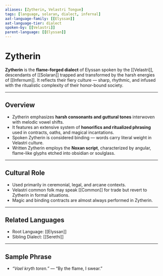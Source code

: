 ```yaml
---
aliases: [Zytherin, Velastri Tongue]
tags: [language, solaran, dialect, infernal]
aat-language-family: [[Elyssan]]
aat-language-tier: dialect
spoken-by: [[Velastri]]
parent-language: [[Elyssan]]
---
```


# Zytherin

**Zytherin** is the **flame-forged dialect** of Elyssan spoken by the [[Velastri]], descendants of [[Solaran]] trapped and transformed by the harsh energies of [[Infernum]]. It reflects their fiery culture — sharp, rhythmic, and infused with the ritualistic complexity of their honor-bound society.

---

## Overview

- Zytherin emphasizes **harsh consonants and guttural tones** interwoven with melodic vowel shifts.
- It features an extensive system of **honorifics and ritualized phrasing** used in contracts, oaths, and magical incantations.
- Spoken Zytherin is considered binding — words carry literal weight in Velastri culture.
- Written Zytherin employs the **Noxan script**, characterized by angular, flame-like glyphs etched into obsidian or soulglass.

---

## Cultural Role

- Used primarily in ceremonial, legal, and arcane contexts.
- Velastri common folk may speak [[Common]] for trade but revert to Zytherin in formal situations.
- Magic and binding contracts are almost always performed in Zytherin.

---

## Related Languages

- Root Language: [[Elyssan]]
- Sibling Dialect: [[Serethi]]

---

## Sample Phrase

- *“Vael kryth toren.”* — “By the flame, I swear.”
